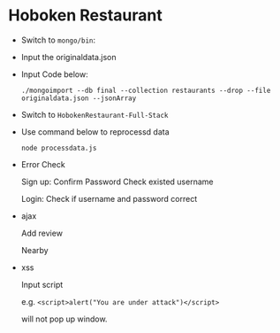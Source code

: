 # Hoboken Restaurant
* Switch to `mongo/bin`: 
* Input the originaldata.json 

* Input Code below:

    `./mongoimport --db final --collection restaurants --drop --file originaldata.json --jsonArray`

* Switch to `HobokenRestaurant-Full-Stack`
* Use command below to reprocessd data

    `node processdata.js`


* Error Check 

     Sign up:
          Confirm Password
          Check existed username

     Login:
          Check if username and password correct


* ajax

     Add review

     Nearby


* xss

     Input script

     e.g. `<script>alert("You are under attack")</script>`

     will not pop up window.

